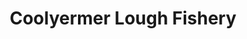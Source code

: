 ---
title: "Coolyermer Lough Fishery"
address: "Coolyermer Lough Fishery, Coolyermer Lough Fishery Leambeg Letterbreen, Enniskillen, Co. Fermanagh, BT74 9ED"
tel: "+44 (0)28 6634 1676"
county: "Fermanagh"
category: "Tackle Shops"
type: "Content"
lat: "54.33457565307617"
lng: "-7.739447116851807"
---